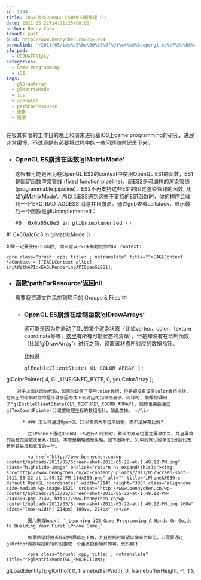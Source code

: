 ```yaml
---
id: 1494
title: iOS开发与OpenGL ES相关问题整理（1）
date: 2011-05-22T14:21:25+08:00
author: Benny Chen
layout: post
guid: http://www.bennychen.cn/?p=1494
permalink: '/2011/05/ios%e5%bc%80%e5%8f%91%e4%b8%8eopengl-es%e7%9b%b8%e5%85%b3%e9%97%ae%e9%a2%98%e6%95%b4%e7%90%86%ef%bc%881%ef%bc%89/'
sfw_pwd:
  - UDJHAFFlIpLy
categories:
  - Game Programming
  - iOS
tags:
  - glDrawArray
  - glMatrixMode
  - ios
  - opengles
  - pathForResource
  - 像素
  - 崩溃
---
```

在极其有限的工作日的晚上和周末进行着iOS上game programming的研究，进展非常缓慢，不过还是有必要将过程中的一些问题随时记录下来。

  * ### OpenGL ES崩溃在函数&#8217;glMatrixMode&#8217;
    
    这很有可能是因为在OpenGL ES2的context中使用OpenGL ES1的函数，ES1是固定函数渲染管线 (fixed function pipeline)，而ES2是可编程的渲染管线 (programmable pipeline)，ES2不再支持这些ES1的固定渲染管线的函数, 比如&#8217;glMatrixMode&#8217;。所以当ES2遇到这些不支持的ES1函数时，你的程序会收到一个&#8217;EXC\_BAD\_ACCESS&#8217;消息并且崩溃。通过gdb查看callstack，显示最后一个函数是gliUnimplemented：
    
    <pre class="brush: cpp; title: ; notranslate" title="">#0  0x0b05c0e5 in gliUnimplemented ()
#1  0x00a1c6c3 in glMatrixMode ()
</pre>
    
    如果一定要使用ES1函数, 你只能以ES1来初始化你的GL context:
    
    <pre class="brush: cpp; title: ; notranslate" title="">EAGLContext *aContext = [[EAGLContext alloc] initWithAPI:kEAGLRenderingAPIOpenGLES1];
</pre>

  * ### 函数&#8217;pathForResource&#8217;返回nil
    
    需要将资源文件添加到项目的&#8217;Groups & Files&#8217;中 </li> 
    
      * ### OpenGL ES崩溃在绘制函数&#8217;glDrawArrays&#8217;
        
        这可能是因为你启动了GL的某个渲染状态（比如vertex，color，texture coordinate等等，[这里](http://www.opengl.org/sdk/docs/man/xhtml/glEnableClientState.xml)有所有可能状态的清单），但是却没有在绘制函数（比如&#8217;glDrawArray&#8217;）进行之前，设置该状态所对应的数据指针。
        
        比如说：
        
        <pre class="brush: cpp; title: ; notranslate" title="">glEnableClientState( GL_COLOR_ARRAY );
glColorPointer( 4, GL_UNSIGNED_BYTE, 0, youColorArray );
</pre>
        
        对于上面这两句代码，如果你设置了使用color数组，但是却没有设置color数组指针，在真正的绘制时你的程序就会因为找不到对应的指针而崩溃。同样的, 如果你调用了‘glEnableClientState(GL\_TEXTURE\_COORD_ARRAY), 则你也需要通过glTexCoordPointer()设置纹理坐标的数组指针，如此类推。 </li> 
        
          * ### 怎么样通过OpenGL ES以像素为单位来绘制，而不是屏幕比例?
            
            在iPhone上通过OpenGL ES进行2D绘制时，默认的原点位置在屏幕中央，并且屏幕的坐标范围依次是从-1到1，不管是横轴还是纵轴。如下图所示，GL中的默认的单位1分别代表着屏幕长度和宽度的一半。
  
            <a href="http://www.bennychen.cn/wp-content/uploads/2011/05/Screen-shot-2011-05-22-at-1.49.12-PM.png" class="highslide-image" onclick="return hs.expand(this);"><img src="http://www.bennychen.cn/wp-content/uploads/2011/05/Screen-shot-2011-05-22-at-1.49.12-PM-214x300.png" alt="" title="iPhone&#039;s default OpenGL coordinates" width="214" height="300" class="alignnone size-medium wp-image-1521" srcset="http://www.bennychen.cn/wp-content/uploads/2011/05/Screen-shot-2011-05-22-at-1.49.12-PM-214x300.png 214w, http://www.bennychen.cn/wp-content/uploads/2011/05/Screen-shot-2011-05-22-at-1.49.12-PM.png 260w" sizes="(max-width: 214px) 100vw, 214px" /></a>
  
            图片来自book： ‘_Learning iOS Game Programming_A Hands-On Guide to Building Your First iPhone Game_’
  
            如果希望将原点移动到屏幕左下角，并且绘制时希望以像素为单位，只需要通过glOrthof函数将投影矩阵设置成一个垂直投影矩阵即可，代码如下：
            
            <pre class="brush: cpp; title: ; notranslate" title="">glMatrixMode(GL_PROJECTION);
glLoadIdentity();
glOrthof( 0, framebufferWidth, 0, framebufferHeight, -1, 1 );
</pre>